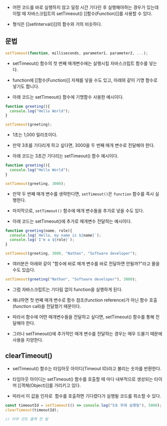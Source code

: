 - 어떤 코드를 바로 실행하지 않고 일정 시간  기다린 후 실행해야하는 경우가 있는데 이럴 때 자바스크립트의 setTimeout() [[함수(Function)]]를 사용할 수 있다.

- 형식은 [[setInterval()]]의 함수와 거의 비슷하다.

## 문법

```js
setTimeout(function, milliseconds, parameter1, parameter2, ...);
```

- setTimeout() 함수의 첫 번째 매개변수에는 실행시킬 자바스크립트 함수를 넣는다. 
- function에 [[함수(Function)]] 자체를 넣을 수도 있고, 아래와 같이 기명 함수로 넣기도 합니다.

- 아래 코드는 setTimeout() 함수에 기명함수 사용한 예시이다.

```js
function greeting(){
  console.log("Hello World");
}

setTimeout(greeting);
```

- 1초는 1,000 밀리초이다.
- 만약 3초를 기다리게 하고 싶다면, 3000을 두 번째 매개 변수로 전달해야 한다.

- 아래 코드는 3초간 기다리는 setTimeout() 함수 예시이다.

```js
function greeting(){
  console.log("Hello World");
}

setTimeout(greeting, 3000);
```

- 만약 두 번째 매개 변수를 생략한다면, `setTimeout()`은 `function` 함수를 즉시 실행한다.
- 마지막으로, `setTimeout()` 함수에 매개 변수들을 추가로 넣을 수도 있다.

- 아래 코드는 setTimeout()에 추가로 매개변수 전달하는 예시이다.

```js
function greeting(name, role){
  console.log(`Hello, my name is ${name}`);
  console.log(`I'm a ${role}`);
}

setTimeout(greeting, 3000, "Nathan", "Software developer");
```

- 여러분은 아래와 같이 "함수에 바로 매개 변수를 바로 전달하면 안될까?"라고 물을 수도 있습다.

```js
setTimeout(greeting("Nathan", "Software developer"), 3000);
```

- 그럼 자바스크립트는 기다림 없이 function을 실행하게 된다.
- 왜냐하면 첫 번째 매개 변수로 함수 참조(function reference)가 아닌 함수 호출(function call)을 전달했기 때문이다.

- 따라서 함수에 어떤 매개변수들을 전달하고 싶다면, setTimeout() 함수를 통해 전달해야 한다.
- 그러나 setTimeout()에 추가적인 매개 변수를 전달하는 경우는 매우 드물기 때문에 사용을 지양한다.
## clearTimeout()
 
- setTimeout() 함수는 타임아웃 아이디(Timeout ID)라고 불리는 숫자를 반환한다.
- 타임아웃 아이디는 setTimeout() 함수를 호출할 때 마다 내부적으로 생성되는 타이머 [[객체(Object)]]를 가리키고 있다.

- 따라서 이 값을 인자로  함수를 호출하면 기다렸다가 실행될 코드를 취소할 수 있다.

```js
const timeoutId = setTimeout(() => console.log("5초 후에 실행됨"), 5000);
clearTimeout(timeoutId);

// 아무 것도 출력 안 됨
```
